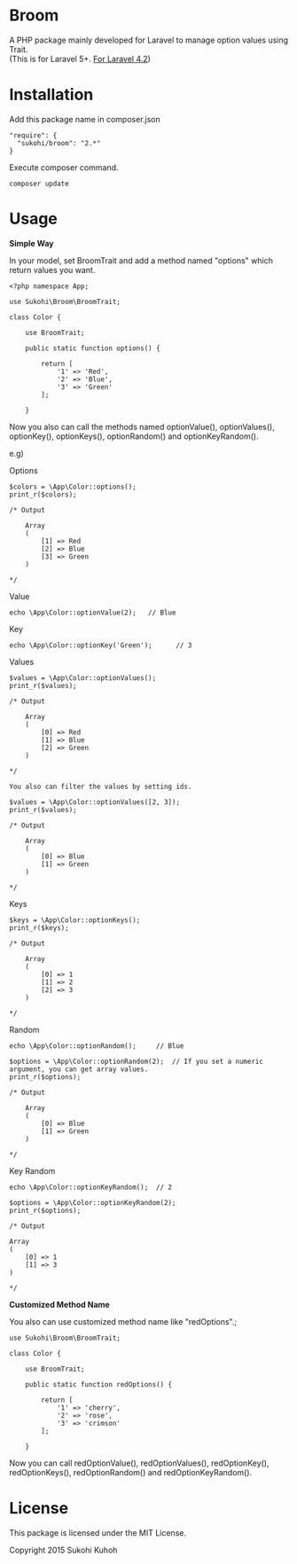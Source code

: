 Broom
====

A PHP package mainly developed for Laravel to manage option values using Trait.  
(This is for Laravel 5+. [For Laravel 4.2](https://github.com/SUKOHI/Broom/tree/1.0))

Installation
====

Add this package name in composer.json

    "require": {
      "sukohi/broom": "2.*"
    }

Execute composer command.

    composer update

Usage
====

**Simple Way**  

In your model, set BroomTrait and add a method named "options" which return values you want.

    <?php namespace App;
    
    use Sukohi\Broom\BroomTrait;
    
    class Color {
    
        use BroomTrait;

        public static function options() {
    
            return [
                '1' => 'Red',
                '2' => 'Blue',
                '3' => 'Green'
            ];
    
        }

Now you also can call the methods named optionValue(), optionValues(), optionKey(), optionKeys(), optionRandom() and optionKeyRandom().

e.g)

Options

    $colors = \App\Color::options();
    print_r($colors);

    /* Output
    
        Array
        (
            [1] => Red
            [2] => Blue
            [3] => Green
        )
    
    */

Value

    echo \App\Color::optionValue(2);   // Blue

Key

    echo \App\Color::optionKey('Green');      // 3
    

Values
    
    $values = \App\Color::optionValues();
    print_r($values);
    
    /* Output
    
        Array
        (
            [0] => Red
            [1] => Blue
            [2] => Green
        )
    
    */
    
    You also can filter the values by setting ids.
    
    $values = \App\Color::optionValues([2, 3]);
    print_r($values);

    /* Output
    
        Array
        (
            [0] => Blue
            [1] => Green
        )
    
    */

Keys

    $keys = \App\Color::optionKeys();
    print_r($keys);
    
    /* Output
    
        Array
        (
            [0] => 1
            [1] => 2
            [2] => 3
        )
    
    */

Random

    echo \App\Color::optionRandom();     // Blue
    
    $options = \App\Color::optionRandom(2);  // If you set a numeric argument, you can get array values.
    print_r($options);
    
    /* Output
    
        Array
        (
            [0] => Blue
            [1] => Green
        )
    
    */

Key Random

    echo \App\Color::optionKeyRandom();  // 2
    
    $options = \App\Color::optionKeyRandom(2);
    print_r($options);
    
    /* Output
    
    Array
    (
        [0] => 1
        [1] => 3
    )
    
    */
    

**Customized Method Name**  

You also can use customized method name like "redOptions".;

    use Sukohi\Broom\BroomTrait;
    
    class Color {
    
        use BroomTrait;

        public static function redOptions() {
    
            return [
                '1' => 'cherry',
                '2' => 'rose',
                '3' => 'crimson'
            ];
    
        }

Now you can call redOptionValue(), redOptionValues(), redOptionKey(), redOptionKeys(), redOptionRandom() and redOptionKeyRandom().

License
====
This package is licensed under the MIT License.

Copyright 2015 Sukohi Kuhoh